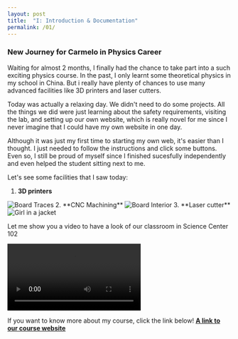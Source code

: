 ```yaml
---
layout: post
title:  "I: Introduction & Documentation"
permalink: /01/
---
```


### New Journey for Carmelo in Physics Career

Waiting for almost 2 months, I finally had the chance to take part into a such exciting physics course. In the past, I only learnt some theoretical physics in my school in China. But i really have plenty of chances to use many advanced facilities like 3D printers and laser cutters.

Today was actually a relaxing day. We didn't need to do some projects. All the things we did  were just learning about the safety requirements, visiting the lab, and setting up our own website, which is really novel for me since I never imagine that I could have my own website in one day.

Although it was just my first time to starting my own web, it's easier than I thought. I just needed to follow the instructions and click some buttons. Even so, I still be proud of myself since I finished sucesfully independently and even helped the student sitting next to me. 

Let's see some facilities that I saw today:
1. **3D printers**
<img src="3d printer.jpg" alt="Board Traces">
2. **CNC Machining**
<img src="cnc machine.png" alt="Board Interior">
3. **Laser cutter**
<img src="laser.jpg" alt="Girl in a jacket">

Let me show you a video to have a look of our classroom in Science Center 102

<video controls>
	<source src="classroom.mp4" type="video/mp4">
</video>

If you want to know more about my course, click the link below!
<a href="https://nathanmelenbrink.github.io/intro-dig-fab/">**A link to our course website**<a>







